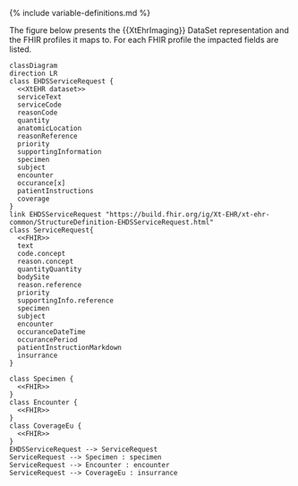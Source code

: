 {% include variable-definitions.md %}

The figure below presents the {{XtEhrImaging}} DataSet representation and the FHIR profiles it maps to. For each FHIR profile the impacted fields are listed.

```mermaid
classDiagram
direction LR
class EHDSServiceRequest {
  <<XtEHR dataset>>
  serviceText
  serviceCode
  reasonCode
  quantity
  anatomicLocation
  reasonReference
  priority
  supportingInformation
  specimen
  subject
  encounter
  occurance[x]
  patientInstructions
  coverage
}
link EHDSServiceRequest "https://build.fhir.org/ig/Xt-EHR/xt-ehr-common/StructureDefinition-EHDSServiceRequest.html"
class ServiceRequest{
  <<FHIR>>
  text
  code.concept
  reason.concept
  quantityQuantity
  bodySite
  reason.reference
  priority
  supportingInfo.reference
  specimen
  subject
  encounter
  occuranceDateTime
  occurancePeriod
  patientInstructionMarkdown
  insurrance
}

class Specimen {
  <<FHIR>>
}
class Encounter {
  <<FHIR>>
}
class CoverageEu {
  <<FHIR>>
}
EHDSServiceRequest --> ServiceRequest
ServiceRequest --> Specimen : specimen
ServiceRequest --> Encounter : encounter
ServiceRequest --> CoverageEu : insurrance
```

